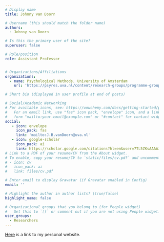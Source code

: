 ```yaml
---
# Display name
title: Johnny van Doorn

# Username (this should match the folder name)
authors:
  - Johnny van Doorn

# Is this the primary user of the site?
superuser: false

# Role/position
role: Assistant Professor 


# Organizations/Affiliations
organizations:
  - name: Psychological Methods, University of Amsterdam
    url: 'https://psyres.uva.nl/content/research-groups/programme-group-psychological-methods/programme-group-psychological-methods.html'

# Short bio (displayed in user profile at end of posts)

# Social/Academic Networking
# For available icons, see: https://wowchemy.com/docs/getting-started/page-builder/#icons
#   For an email link, use "fas" icon pack, "envelope" icon, and a link in the
#   form "mailto:your-email@example.com" or "#contact" for contact widget.
social:
   - icon: envelope
     icon_pack: fas
     link: 'mailto:J.B.vanDoorn@uva.nl'
   - icon: google-scholar
     icon_pack: ai
     link: https://scholar.google.com/citations?hl=en&user=7TL5ZKsAAAAJ
# Link to a PDF of your resume/CV from the About widget.
# To enable, copy your resume/CV to `static/files/cv.pdf` and uncomment the lines below.
# - icon: cv
#   icon_pack: ai
#   link: files/cv.pdf

# Enter email to display Gravatar (if Gravatar enabled in Config)
email: ''

# Highlight the author in author lists? (true/false)
highlight_name: false

# Organizational groups that you belong to (for People widget)
#   Set this to `[]` or comment out if you are not using People widget.
user_groups:
  - Researchers
---
```


[Here](https://www.waldorp.nl/) is a link to my personal website.
